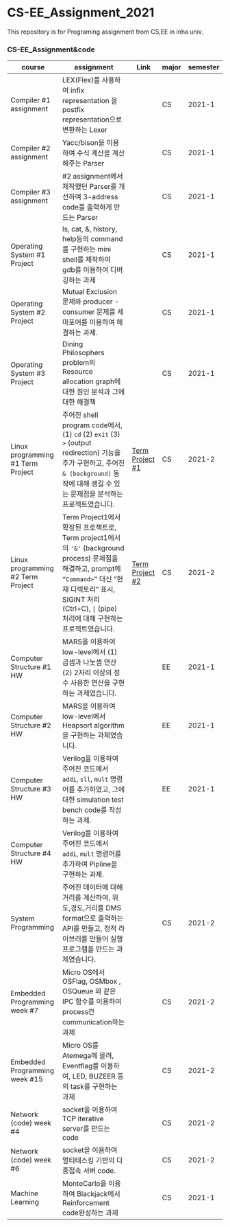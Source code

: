 # CS-EE_Assignment_2021

This repository is for Programing assignment from CS,EE in inha univ.

### CS-EE_Assignment&code

| course | assignment | Link | major | semester |
| --- | --- | --- | --- | --- |
| Compiler #1 assignment | LEX(Flex)를 사용하여 infix representation 을 postfix representation으로 변환하는 Lexer  |  | CS | 2021-1  |
| Compiler #2 assignment | Yacc/bison을 이용하여 수식 계산을 계산해주는 Parser |  | CS | 2021-1  |
| Compiler #3 assignment | #2 assignment에서 제작했던 Parser를 개선하여 3-address code를 출력하게 만드는 Parser |  | CS | 2021-1  |
| Operating System #1 Project | ls, cat, &, history, help등의 command를 구현하는 mini shell를 제작하여 gdb를 이용하여 디버깅하는 과제  |  | CS | 2021-1  |
| Operating System #2 Project | Mutual Exclusion 문제와 producer - consumer 문제를 세마포어를 이용하여 해결하는 과제.  |  | CS | 2021-1  |
| Operating System #3 Project | Dining Philosophers problem의 Resource allocation graph에 대한 원인 분석과 그에 대한 해결책 |  | CS | 2021-1  |
| Linux programming #1 Term Project | 주어진 shell program code에서, (1) `cd` (2) `exit` (3) `>` (output redirection) 기능을 추가 구현하고, 주어진 `& (background)` 동작에 대해 생길 수 있는 문제점을 분석하는 프로젝트였습니다. | [Term Project #1](https://github.com/changhyeonnam/CS-EE_Assignment_2021/tree/master/linux_programming/Term%20Project%201) | CS | 2021-2 |
| Linux programming #2 Term Project | Term Project1에서 확장된 프로젝트로, Term project1에서의 `'&'` (background process) 문제점을 해결하고,  prompt에 `“Command>”` 대신 “현재 디렉토리” 표시, SIGINT 처리 (Ctrl+C), $\mid$ (pipe) 처리에 대해 구현하는 프로젝트였습니다. | [Term Project #2](https://github.com/changhyeonnam/CS-EE_Assignment_2021/tree/master/linux_programming/Term%20Project%202) | CS | 2021-2 |
| Computer Structure #1 HW | MARS을 이용하여 low-level에서 (1) 곱셈과 나눗셈 연산 (2) 2자리 이상의 정수 사용한 연산을 구현하는 과제였습니다. |  | EE | 2021-1 |
| Computer Structure #2 HW | MARS을 이용하여 low-level에서 Heapsort algorithm을 구현하는 과제였습니다. |  | EE | 2021-1 |
| Computer Structure #3 HW | Verilog을 이용하여 주어진 코드에서  `addi`, `sll`, `mult` 명령어를 추가하였고, 그에 대한 simulation test bench code를 작성하는 과제. |  | EE | 2021-1 |
| Computer Structure #4 HW | Verilog를 이용하여 주어진 코드에서 `addi`, `mult` 명령어를 추가하여 Pipline을 구현하는 과제. |  |  |  |
| System Programming  | 주어진 데이터에 대해 거리를 계산하여, 위도,경도,거리를 DMS format으로 출력하는 API를 만들고, 정적 라이브러를 만들어 실행프로그램을 만드는 과제였습니다. |  | CS | 2021-2 |
| Embedded Programming week #7 | Micro OS에서 OSFlag, OSMbox , OSQueue 와 같은 IPC 함수를 이용하여 process간 communication하는 과제 |  | CS | 2021-2 |
| Embedded Programming week #15 | Micro OS를 Atemega에 올려, Eventflag를 이용하여, LED, BUZEER 등의 task를 구현하는 과제 |  | CS | 2021-2 |
| Network (code) week #4 | socket을 이용하여 TCP iterative server를 만드는 code |  | CS | 2021-2 |
| Network  (code) week #6 | socket을 이용하여 멀티태스킹 기반의 다중접속 서버 code. |  | CS | 2021-2 |
| Machine Learning | MonteCarlo을 이용하여 Blackjack에서 Reinforcement code완성하는 과제 |  | CS | 2021-1 |
